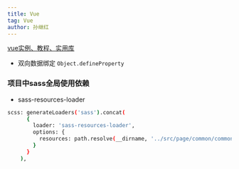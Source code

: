 ```yaml
---
title: Vue
tag: Vue
author: 孙继红
---
```

[vue实例、教程、实用库](https://github.com/opendigg/awesome-github-vue#UI%E7%BB%84%E4%BB%B6)
* 双向数据绑定  `Object.defineProperty`

### 项目中sass全局使用依赖
* sass-resources-loader
```bash
scss: generateLoaders('sass').concat(
      {
        loader: 'sass-resources-loader',
        options: {
          resources: path.resolve(__dirname, '../src/page/common/common.scss')
        }
      }
    ),
```
